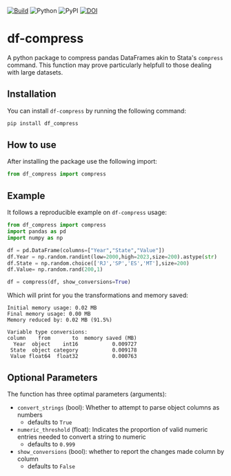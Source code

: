 [![Build](https://github.com/phchavesmaia/df-compress/actions/workflows/main.yaml/badge.svg)](https://github.com/phchavesmaia/df-compress/actions/workflows/main.yaml) 
![Python](https://img.shields.io/badge/python-3.13-blue.svg)
![PyPI](https://img.shields.io/pypi/v/df-compress?label=pypi%20package)
[![DOI](https://zenodo.org/badge/960013907.svg)](https://doi.org/10.5281/zenodo.15148480)

# df-compress
A python package to compress pandas DataFrames akin to Stata's `compress` command. This function may prove particularly helpfull to those dealing with large datasets.

## Installation
You can install `df-compress` by running the following command:
```python
pip install df_compress
```

## How to use
After installing the package use the following import: 
```python
from df_compress import compress
```

## Example
It follows a reproducible example on `df-compress` usage:
```python
from df_compress import compress
import pandas as pd
import numpy as np

df = pd.DataFrame(columns=["Year","State","Value"])
df.Year = np.random.randint(low=2000,high=2023,size=200).astype(str)
df.State = np.random.choice(['RJ','SP','ES','MT'],size=200)
df.Value= np.random.rand(200,1)

df = compress(df, show_conversions=True)
```
Which will print for you the transformations and memory saved:
```
Initial memory usage: 0.02 MB
Final memory usage: 0.00 MB
Memory reduced by: 0.02 MB (91.5%)

Variable type conversions:
column    from       to  memory saved (MB)
  Year  object    int16           0.009727
 State  object category           0.009178
 Value float64  float32           0.000763
```
## Optional Parameters
The function has three optimal parameters (arguments):
  - `convert_strings` (bool): Whether to attempt to parse object columns as numbers
    - defaults to `True`
  - `numeric_threshold` (float): Indicates the proportion of valid numeric entries needed to convert a string to numeric
    - defaults to `0.999`   
  - `show_conversions` (bool): whether to report the changes made column by column
    - defaults to `False`

